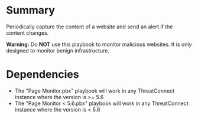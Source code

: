 # Summary

Periodically capture the content of a website and send an alert if the content changes.

**Warning:** Do **NOT** use this playbook to monitor malicious websites. It is only designed to monitor benign infrastructure.

# Dependencies

- The "Page Monitor.pbx" playbook will work in any ThreatConnect instance where the version is >= 5.6
- The "Page Monitor < 5.6.pbx" playbook will work in any ThreatConnect instance where the version is < 5.6
